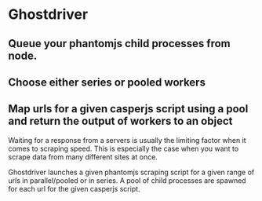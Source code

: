 # Ghostdriver

## Queue your phantomjs child processes from node.

## Choose either series or pooled workers

## Map urls for a given casperjs script using a pool and return the output of workers to an object

Waiting for a response from a servers is usually the limiting factor when it comes to scraping speed. This is especially the case when you want to scrape data from many different sites at once.

Ghostdriver launches a given phantomjs scraping script for a given range of urls in parallel/pooled or in series. A pool of child processes are spawned for each url for the given casperjs script.
